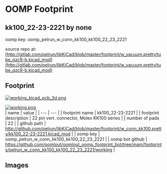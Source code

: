 # OOMP Footprint  
## kk100_22-23-2221  by none  
  
oomp key: oomp_pelrun_w_conn_kk100_kk100_22_23_2221  
  
source repo at: [http://gitlab.com/pelrun/libKiCad/blob/master/footprint/w_vacuum.pretty/tube_gzc9-b.kicad_mod](http://gitlab.com/pelrun/libKiCad/blob/master/footprint/w_vacuum.pretty/tube_gzc9-b.kicad_mod)  
## Footprint  
  
[![working_kicad_pcb_3d.png](working_kicad_pcb_3d_600.png)](working_kicad_pcb_3d.png)  
  
[![working.png](working_600.png)](working.png)  
| name | value | 
| --- | --- | 
| footprint name | kk100_22-23-2221 | 
| footprint description | 22 pin vert. connector, Molex KK100 series | 
| number of pads | 22 | 
| github path | http://github.com/pelrun/libKiCad/blob/master/footprint/w_conn_kk100.pretty/kk100_22-23-2221.kicad_mod | 
| oomp key | oomp_pelrun_w_conn_kk100_kk100_22_23_2221 | 
| oomp bot github | https://github.com/oomlout/oomlout_oomp_footprint_bot/tree/main/footprints/pelrun_w_conn_kk100_kk100_22_23_2221/working | 
## Images  

